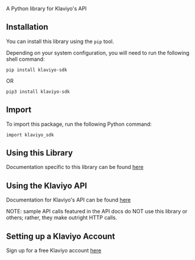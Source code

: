 A Python library for Klaviyo's API

## Installation

You can install this library using the `pip` tool.

Depending on your system configuration, you will need to run the following shell command:

`pip install klaviyo-sdk`

OR 

`pip3 install klaviyo-sdk`

## Import

To import this package, run the following Python command:

`import klaviyo_sdk`

## Using this Library

Documentation specific to this library can be found [here](https://github.com/klaviyo/klaviyo-python)

## Using the Klaviyo API

Documentation for Klaviyo's API can be found [here](https://developers.klaviyo.com/en/reference/api-overview)

NOTE: sample API calls featured in the API docs do NOT use this library or others; rather, they make outright HTTP calls.

## Setting up a Klaviyo Account

Sign up for a free Klaviyo account [here](https://www.klaviyo.com/)



